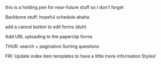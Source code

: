 this is a holding pen for near-future stuff so I don't forget

Backbone stuff:
  hopeful schedule ahaha

  add a cancel button to edit forms (duh)

  Add URL uploading to the paperclip forms

  THUR:
  search + pagination
  Sorting questions  

  FRI:
  Update index item templates to have a little more information
  Styles!
